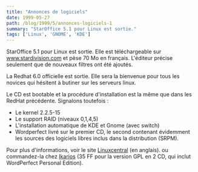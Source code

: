 ```yaml
---
title: "Annonces de logiciels"
date: 1999-05-27
path: /blog/1999/5/annonces-logiciels-1
summary: "StarOffice 5.1 pour Linux est sortie."
tags: ['Linux', 'GNOME', 'KDE']
---
```


<P>StarOffice 5.1 pour Linux est sortie. Elle est téléchargeable sur
<A HREF="http://www.stardivision.com/">www.stardivision.com</A>
et pèse 70 Mo en français. L'éditeur précise
seulement que de nouveaux filtres ont été ajoutés.</P>

<P>La Redhat 6.0 officielle est sortie. Elle sera la bienvenue
pour tous les novices qui hésitent à butiner sur les
serveurs linux.</P>

<P>Le CD est bootable et la procédure d'installation est la
même que dans les RedHat précédente. Signalons toutefois :</P>

<UL>

<LI>Le kernel 2.2.5-15
<LI>Le support RAID (niveaux 0,1,4,5)
<LI>L'installation automatique de KDE et Gnome (avec switch)
<LI>Wordperfect livré sur le premier CD, le second contenant
évidemment les sources des logiciels libres inclus dans la distribution
(SRPM).
</UL>

<P>Pour plus d'informations, voir le site
<A HREF="http://linuxcentral.com/products/dist/redhat-6.0/">Linuxcentral</A>
(en anglais).
ou commandez-la chez <A HREF="http://www.ikarios.com/">Ikarios</A>
(35 FF pour la version GPL en 2 CD, qui inclut WordPerfect Personal Edition).</P>


